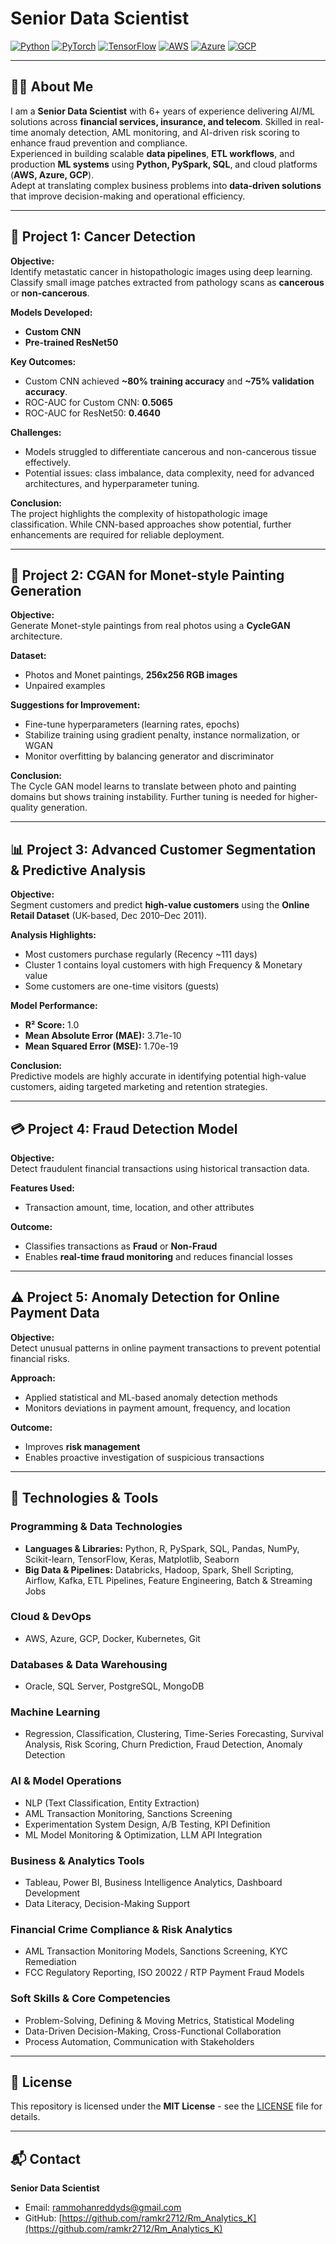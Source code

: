 #  Senior Data Scientist

[![Python](https://img.shields.io/badge/Python-3.9+-blue)](https://www.python.org/)
[![PyTorch](https://img.shields.io/badge/PyTorch-1.12-orange)](https://pytorch.org/)
[![TensorFlow](https://img.shields.io/badge/TensorFlow-2.x-orange)](https://www.tensorflow.org/)
[![AWS](https://img.shields.io/badge/AWS-Cloud-yellow)](https://aws.amazon.com/)
[![Azure](https://img.shields.io/badge/Azure-Cloud-blue)](https://azure.microsoft.com/)
[![GCP](https://img.shields.io/badge/GCP-Cloud-lightgrey)](https://cloud.google.com/)

---

## 👨‍💻 About Me
I am a **Senior Data Scientist** with 6+ years of experience delivering AI/ML solutions across **financial services, insurance, and telecom**. Skilled in real-time anomaly detection, AML monitoring, and AI-driven risk scoring to enhance fraud prevention and compliance.  
Experienced in building scalable **data pipelines**, **ETL workflows**, and production **ML systems** using **Python, PySpark, SQL**, and cloud platforms (**AWS, Azure, GCP**).  
Adept at translating complex business problems into **data-driven solutions** that improve decision-making and operational efficiency.

---

## 🧬 Project 1: Cancer Detection

**Objective:**  
Identify metastatic cancer in histopathologic images using deep learning. Classify small image patches extracted from pathology scans as **cancerous** or **non-cancerous**.

**Models Developed:**
- **Custom CNN**
- **Pre-trained ResNet50**

**Key Outcomes:**
- Custom CNN achieved **~80% training accuracy** and **~75% validation accuracy**.
- ROC-AUC for Custom CNN: **0.5065**  
- ROC-AUC for ResNet50: **0.4640**

**Challenges:**  
- Models struggled to differentiate cancerous and non-cancerous tissue effectively.  
- Potential issues: class imbalance, data complexity, need for advanced architectures, and hyperparameter tuning.

**Conclusion:**  
The project highlights the complexity of histopathologic image classification. While CNN-based approaches show potential, further enhancements are required for reliable deployment.

---

## 🎨 Project 2: CGAN for Monet-style Painting Generation

**Objective:**  
Generate Monet-style paintings from real photos using a **CycleGAN** architecture.

**Dataset:**  
- Photos and Monet paintings, **256x256 RGB images**
- Unpaired examples

**Suggestions for Improvement:**
- Fine-tune hyperparameters (learning rates, epochs)
- Stabilize training using gradient penalty, instance normalization, or WGAN
- Monitor overfitting by balancing generator and discriminator

**Conclusion:**  
The Cycle GAN model learns to translate between photo and painting domains but shows training instability. Further tuning is needed for higher-quality generation.

---

## 📊 Project 3: Advanced Customer Segmentation & Predictive Analysis

**Objective:**  
Segment customers and predict **high-value customers** using the **Online Retail Dataset** (UK-based, Dec 2010–Dec 2011).

**Analysis Highlights:**
- Most customers purchase regularly (Recency ~111 days)
- Cluster 1 contains loyal customers with high Frequency & Monetary value
- Some customers are one-time visitors (guests)

**Model Performance:**
- **R² Score:** 1.0  
- **Mean Absolute Error (MAE):** 3.71e-10  
- **Mean Squared Error (MSE):** 1.70e-19  

**Conclusion:**  
Predictive models are highly accurate in identifying potential high-value customers, aiding targeted marketing and retention strategies.

---

## 💳 Project 4: Fraud Detection Model

**Objective:**  
Detect fraudulent financial transactions using historical transaction data.

**Features Used:**  
- Transaction amount, time, location, and other attributes  

**Outcome:**  
- Classifies transactions as **Fraud** or **Non-Fraud**  
- Enables **real-time fraud monitoring** and reduces financial losses

---

## ⚠️ Project 5: Anomaly Detection for Online Payment Data

**Objective:**  
Detect unusual patterns in online payment transactions to prevent potential financial risks.

**Approach:**  
- Applied statistical and ML-based anomaly detection methods
- Monitors deviations in payment amount, frequency, and location

**Outcome:**  
- Improves **risk management**
- Enables proactive investigation of suspicious transactions

---

## 🔧 Technologies & Tools

### Programming & Data Technologies
- **Languages & Libraries:** Python, R, PySpark, SQL, Pandas, NumPy, Scikit-learn, TensorFlow, Keras, Matplotlib, Seaborn  
- **Big Data & Pipelines:** Databricks, Hadoop, Spark, Shell Scripting, Airflow, Kafka, ETL Pipelines, Feature Engineering, Batch & Streaming Jobs  

### Cloud & DevOps
- AWS, Azure, GCP, Docker, Kubernetes, Git  

### Databases & Data Warehousing
- Oracle, SQL Server, PostgreSQL, MongoDB  

### Machine Learning
- Regression, Classification, Clustering, Time-Series Forecasting, Survival Analysis, Risk Scoring, Churn Prediction, Fraud Detection, Anomaly Detection  

### AI & Model Operations
- NLP (Text Classification, Entity Extraction)  
- AML Transaction Monitoring, Sanctions Screening  
- Experimentation System Design, A/B Testing, KPI Definition  
- ML Model Monitoring & Optimization, LLM API Integration  

### Business & Analytics Tools
- Tableau, Power BI, Business Intelligence Analytics, Dashboard Development  
- Data Literacy, Decision-Making Support  

### Financial Crime Compliance & Risk Analytics
- AML Transaction Monitoring Models, Sanctions Screening, KYC Remediation  
- FCC Regulatory Reporting, ISO 20022 / RTP Payment Fraud Models  

### Soft Skills & Core Competencies
- Problem-Solving, Defining & Moving Metrics, Statistical Modeling  
- Data-Driven Decision-Making, Cross-Functional Collaboration  
- Process Automation, Communication with Stakeholders


---

## 📄 License
This repository is licensed under the **MIT License** - see the [LICENSE](LICENSE) file for details.

---

## 📬 Contact
**Senior Data Scientist**  
- Email: [rammohanreddyds@gmail.com](mailto:rammohanreddyds@gmail.com)  
- GitHub: [https://github.com/ramkr2712/Rm_Analytics_K](https://github.com/ramkr2712/Rm_Analytics_K)
